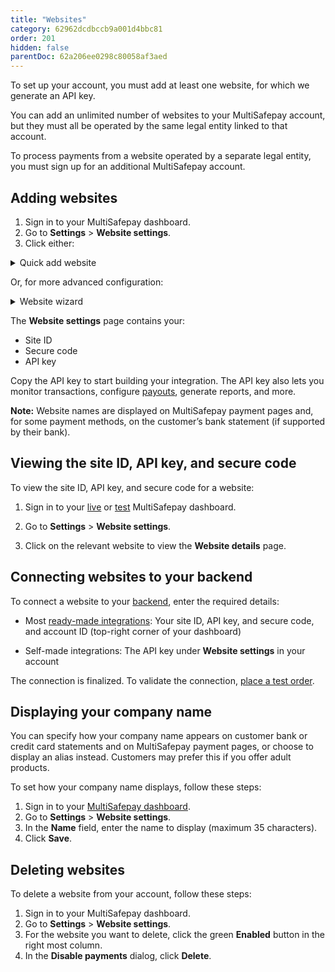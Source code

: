 ```yaml
---
title: "Websites"
category: 62962dcdbccb9a001d4bbc81
order: 201
hidden: false
parentDoc: 62a206ee0298c80058af3aed
---
```


To set up your account, you must add at least one website, for which we generate an API key. 

You can add an unlimited number of websites to your MultiSafepay account, but they must all be operated by the same legal entity linked to that account.

To process payments from a website operated by a separate legal entity, you must sign up for an additional MultiSafepay account.

## Adding websites

1. Sign in to your MultiSafepay dashboard. 
2. Go to **Settings** > **Website settings**.
3. Click either:  
    
<details id="quick-add-website">
<summary>Quick add website</summary>

4. From the **Category** list, select what type of products or services your website sells.
5. In the **Description** field, enter the website name.  
    **Note:** If relevant, this is displayed on MultiSafepay payment pages and the customer’s bank statement.
6. In the **Base URL** field, add the website’s URL. This must be the URL where you receive payments.
7. If you want to receive [status updates](/payment-statuses/) via webhook, in the **Notification URL** field, enter a URL for us to send them to.
8. Click **Save**.

</details> 

Or, for more advanced configuration:

<details id="website-wizard" >
<summary>Website wizard</summary>

1. Enter the website URL in the **Full website URL** field, or select it from the **Select existing site** list, and then click **Continue**.
2. From the **Website platform** list, select your ecommerce platform.  
    You are prompted to install the MultiSafepay ready-made integration for your ecommerce platform in your website. 
3. From the **Category** list, select the type of products and/or services you sell from this website, and then click **Continue**.
4. If you want to receive [status updates](/about-payments/multisafepay-statuses/) via webhook, in the **Notification URL** field, enter a URL for us to send them to.
5. In the **Description** field, enter your company name, and then click **Continue**.  
    **Note:** If relevant, this is displayed on MultiSafepay payment pages and the customer’s bank statement.  
    A template of your [payment page](/payment-pages/) is generated.
6. Customize the template as required.  
    - To toggle the view of the payment page, click:
        - **List view** to see all payment methods in a list
        - **Detail view** to display one detailed box for entering payment details and collapse all other payment methods
        - **API view code** to view the code
    - To replace the MultiSafepay logo in the top-left corner, after completing the wizard, upload your own logo under **Settings** > **Payment page templates**.
    - To hide the MultiSafepay logo in the top-left corner, on the lefthand side under **Settings**, select the **Hide main logo** checkbox.
    - On the lefthand side, under **Header**, **Body**, **Container**, **Cart**, **Payment form**, and **Buttons**, you can change the color of the background, text, lines, and links in different parts of the payment page.
    - To clear your changes and start again, click **Reset style**.
7. To set this payment page as your default template, select the **Set as default template** checkbox. 
8. In the **Save template as** field, enter a name for this template.  

Your account is now linked to your website. 

</details>

The **Website settings** page contains your:  
 - Site ID
 - Secure code
 - API key

Copy the API key to start building your integration. The API key also lets you monitor transactions, configure [payouts](/account/payouts/), generate reports, and more. 

**Note:** Website names are displayed on MultiSafepay payment pages and, for some payment methods, on the customer’s bank statement (if supported by their bank).

## Viewing the site ID, API key, and secure code

To view the site ID, API key, and secure code for a website:

1. Sign in to your [live](https://merchant.multisafepay.com) or [test](https://testmerchant.multisafepay.com) MultiSafepay dashboard.

2. Go to **Settings** > **Website settings**.

3. Click on the relevant website to view the **Website details** page.

## Connecting websites to your backend

To connect a website to your [backend](/glossaries/multisafepay-glossary/#backend), enter the required details: 

- Most [ready-made integrations](/integrations/ecommerce-integrations): Your site ID, API key, and secure code, and account ID (top-right corner of your dashboard)  

- Self-made integrations: The API key under **Website settings** in your account

The connection is finalized. To validate the connection, [place a test order](/integrations/testing/).

## Displaying your company name
You can specify how your company name appears on customer bank or credit card statements and on MultiSafepay payment pages, or choose to display an alias instead. Customers may prefer this if you offer adult products. 

To set how your company name displays, follow these steps:

1. Sign in to your [MultiSafepay dashboard](https://merchant.multisafepay.com).
2. Go to **Settings** > **Website settings**.
3. In the **Name** field, enter the name to display (maximum 35 characters).
4. Click **Save**.

## Deleting websites

To delete a website from your account, follow these steps:

1. Sign in to your MultiSafepay dashboard.
2. Go to **Settings** > **Website settings**.
3. For the website you want to delete, click the green **Enabled** button in the right most column.
4. In the **Disable payments** dialog, click **Delete**.